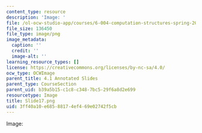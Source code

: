 ```yaml
---
content_type: resource
description: 'Image: '
file: /ol-ocw-studio-app/courses/6-004-computation-structures-spring-2017/3ff40a10e68588174ef469e02742f5cb_Slide17.png
file_size: 136450
file_type: image/png
image_metadata:
  caption: ''
  credit: ''
  image-alt: ''
learning_resource_types: []
license: https://creativecommons.org/licenses/by-nc-sa/4.0/
ocw_type: OCWImage
parent_title: 4.1 Annotated Slides
parent_type: CourseSection
parent_uid: b39a5b15-c1c8-c348-7bc5-29f6a8d2e699
resourcetype: Image
title: Slide17.png
uid: 3ff40a10-e685-8817-4ef4-69e02742f5cb
---
```

Image: 